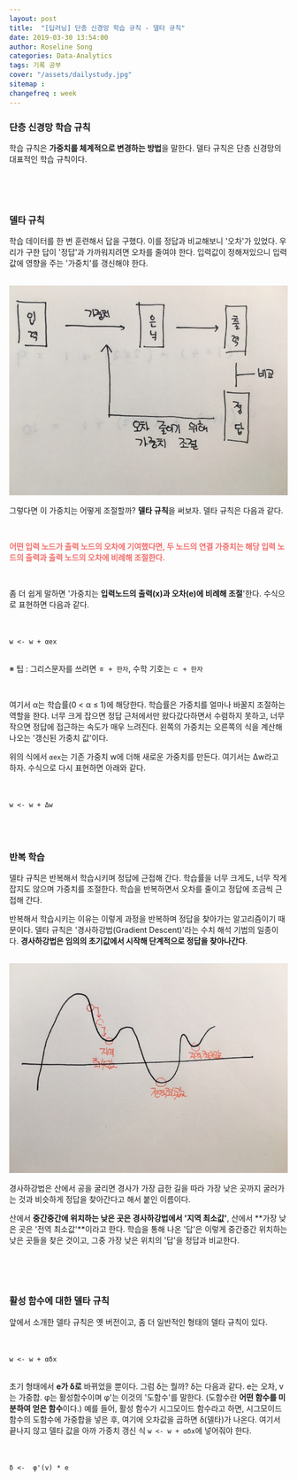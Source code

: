 ```yaml
---
layout: post
title:  "[딥러닝] 단층 신경망 학습 규칙 - 델타 규칙"
date: 2019-03-30 13:54:00
author: Roseline Song
categories: Data-Analytics
tags: 기록 공부
cover: "/assets/dailystudy.jpg"
sitemap : 
changefreq : week
---
```


### 단층 신경망 학습 규칙 

학습 규칙은 **가중치를 체계적으로 변경하는 방법**을 말한다. 델타 규칙은 단층 신경망의 대표적인 학습 규칙이다.


<br>
<br>
<br>


### 델타 규칙

학습 데이터를 한 번 훈련해서 답을 구했다. 이를 정답과 비교해보니 '오차'가 있었다. 우리가 구한 답이 '정답'과 가까워지려면 오차를 줄여야 한다. 입력값이 정해져있으니 입력값에 영향을 주는 '가중치'를 갱신해야 한다. 

<br>

<img src="/assets/images/190330_deep5.jpg" style="width:600px;">

<br>

그렇다면 이 가중치는 어떻게 조절할까? **델타 규칙**을 써보자. 델타 규칙은 다음과 같다. 

<br>

**<font color="#f16c69">어떤 입력 노드가 출력 노드의 오차에 기여했다면, 두 노드의 연결 가중치는 해당 입력 노드의 출력과 출력 노드의 오차에 비례해 조절한다.</font>**

<br>

좀 더 쉽게 말하면 '가중치는 **입력노드의 출력(x)과 오차(e)에 비례해 조절**'한다. 수식으로 표현하면 다음과 같다.

<br>

<code>
w <- w + αex
</code>
<br>

※ 팁 : 그리스문자를 쓰려면 `ㅎ + 한자`, 수학 기호는 `ㄷ + 한자`

<br>

여기서 α는 학습률(0 < α ≤ 1)에 해당한다. 학습률은 가중치를 얼마나 바꿀지 조절하는 역할을 한다. 너무 크게 잡으면 정답 근처에서만 왔다갔다하면서 수렴하지 못하고, 너무 작으면 정답에 접근하는 속도가 매우 느려진다. 왼쪽의 가중치는 오른쪽의 식을 계산해 나오는 '갱신된 가중치 값'이다.

위의 식에서 `αex`는 기존 가중치 w에 더해 새로운 가중치를 만든다. 여기서는 Δw라고 하자. 수식으로 다시 표현하면 아래와 같다. 

<br>

<code>
w <- w + Δw
</code>

<br>
<br>
<br>


### 반복 학습

델타 규칙은 반복해서 학습시키며 정답에 근접해 간다. 학습률을 너무 크게도, 너무 작게 잡지도 않으며 가중치를 조절한다. 학습을 반복하면서 오차를 줄이고 정답에 조금씩 근접해 간다. 

반복해서 학습시키는 이유는 이렇게 과정을 반복하며 정답을 찾아가는 알고리즘이기 때문이다. 델타 규칙은 '경사하강법(Gradient Descent)'라는 수치 해석 기법의 일종이다. **경사하강법은 임의의 초기값에서 시작해 단계적으로 정답을 찾아나간다**. 

<br>

<img src="/assets/images/190330_deep4.jpg" style="width:600px;">

<br>

경사하강법은 산에서 공을 굴리면 경사가 가장 급한 길을 따라 가장 낮은 곳까지 굴러가는 것과 비슷하게 정답을 찾아간다고 해서 붙인 이름이다. 

산에서 **중간중간에 위치하는 낮은 곳은 경사하강법에서 '지역 최소값'**, 산에서 **가장 낮은 곳은 '전역 최소값'**이라고 한다. 학습을 통해 나온 '답'은 이렇게 중간중간 위치하는 낮은 곳들을 찾은 것이고, 그중 가장 낮은 위치의 '답'을 정답과 비교한다.

<br>
<br>
<br>

### 활성 함수에 대한 델타 규칙

앞에서 소개한 델타 규칙은 옛 버전이고, 좀 더 일반적인 형태의 델타 규칙이 있다. 

<br>

<code>
w <- w + αδx
</code>

<br>

초기 형태에서 **e가 δ로** 바뀌었을 뿐이다. 그럼 δ는 뭘까? δ는 다음과 같다. e는 오차, v는 가중합. φ는 활성함수이며 φ'는 이것의 '도함수'를 말한다. (도함수란 **어떤 함수를 미분하여 얻은 함수**이다.) 예를 들어, 활성 함수가 시그모이드 함수라고 하면, 시그모이드 함수의 도함수에 가중합을 넣은 후, 여기에 오차값을 곱하면 δ(델타)가 나온다. 여기서 끝나지 않고 델타 값을 아까 가중치 갱신 식 `w <- w + αδx`에 넣어줘야 한다. 

<br>

<code>
δ <-  φ'(v) * e
</code>

<br>
<br>
<br>



